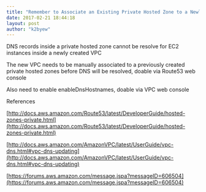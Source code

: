 ```yaml
---
title: "Remember to Associate an Existing Private Hosted Zone to a Newly Created VPCs"
date: 2017-02-21 18:44:18
layout: post
author: "k2byew"
---
```

DNS records inside a private hosted zone cannot be resolve for EC2 instances inside a newly created VPC

The new VPC needs to be manually associated to a previously created private hosted zones before DNS will be resolved, doable via Route53 web console

Also need to enable enableDnsHostnames, doable via VPC web console


References

[http://docs.aws.amazon.com/Route53/latest/DeveloperGuide/hosted-zones-private.html](http://docs.aws.amazon.com/Route53/latest/DeveloperGuide/hosted-zones-private.html)

[http://docs.aws.amazon.com/AmazonVPC/latest/UserGuide/vpc-dns.html#vpc-dns-updating](http://docs.aws.amazon.com/AmazonVPC/latest/UserGuide/vpc-dns.html#vpc-dns-updating)

[https://forums.aws.amazon.com/message.jspa?messageID=606504](https://forums.aws.amazon.com/message.jspa?messageID=606504)
